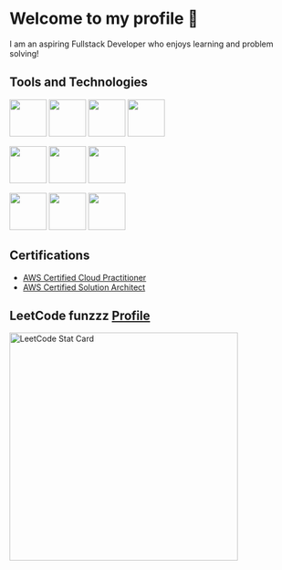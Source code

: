 <h1>Welcome to my profile 👋</h1>

<p>
I am an aspiring Fullstack Developer who enjoys learning and problem solving!
</p>

<h2> Tools and Technologies</h2>

<p>
  <img src="https://cdn.jsdelivr.net/gh/devicons/devicon/icons/html5/html5-original-wordmark.svg" width=65 />
  <img src="https://cdn.jsdelivr.net/gh/devicons/devicon/icons/css3/css3-original-wordmark.svg" width=65 />
  <img src="https://cdn.jsdelivr.net/gh/devicons/devicon/icons/javascript/javascript-original.svg" width=65/>
  <img src="https://cdn.jsdelivr.net/gh/devicons/devicon/icons/react/react-original-wordmark.svg" width=65 />
</p>
<p>
  <img src="https://cdn.jsdelivr.net/gh/devicons/devicon/icons/java/java-original-wordmark.svg" width=65 />
  <img src="https://cdn.jsdelivr.net/gh/devicons/devicon/icons/spring/spring-original-wordmark.svg" width=65 />
  <img src="https://cdn.jsdelivr.net/gh/devicons/devicon/icons/mysql/mysql-original-wordmark.svg" width=65 />
</p>
<p>
  <img src="https://cdn.jsdelivr.net/gh/devicons/devicon/icons/python/python-original-wordmark.svg" width=65 />
  <img src="https://cdn.jsdelivr.net/gh/devicons/devicon/icons/amazonwebservices/amazonwebservices-original-wordmark.svg" width=65/>
  <img src="https://cdn.jsdelivr.net/gh/devicons/devicon/icons/azure/azure-original-wordmark.svg" width=65 />
</p>

<h2>Certifications</h2>
<ul>
  <li><a href="https://www.credly.com/badges/affc0b27-64f4-4c88-b43e-fca06b792b1e?source=linked_in_profile">AWS Certified Cloud Practitioner</a></li>
  <li><a href="https://www.credly.com/badges/40394442-9eed-42ed-80c8-deac264b8919?source=linked_in_profile">AWS Certified Solution Architect</a></li>
</ul>

<h2>LeetCode funzzz <a href="https://leetcode.com/Ritmol/">Profile</a></h2>
<a href="https://github.com/KnlnKS/leetcode-stats">
  <img alt="LeetCode Stat Card" src="https://apu5rh8gxk.execute-api.us-east-1.amazonaws.com/default/leetcode-stats?username=ritmol" width="400"/>
</a>
